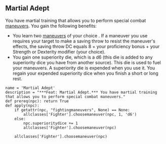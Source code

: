 ## Martial Adept
You have martial training that allows you to perform special combat [maneuvers](../Classes/Fighter/Maneuvers.md). You gain the following benefits:

* You learn two [maneuvers](../Classes/Fighter/Maneuvers.md) of your choice . If a maneuver you use requires your target to make a saving throw to resist the maneuver's effects, the saving throw DC equals 8 + your proficiency bonus + your Strength or Dexterity modifier (your choice).
* You gain one superiority die, which is a d6 (this die is added to any superiority dice you have from another source). This die is used to fuel your maneuvers. A superiority die is expended when you use it. You regain your expended superiority dice when you finish a short or long rest.

```
name = 'Martial Adept'
description = "***Feat: Martial Adept.*** You have martial training that allows you to perform special combat maneuvers."
def prereq(npc): return True
def apply(npc):
    if getattr(npc, "fightingmaneuvers", None) == None:
        allclasses['Fighter'].choosemaneuver(npc, 1, 'd6')
    else:
        npc.superioritydice += 1
        allclasses['Fighter'].choosemaneuver(npc)

    allclasses['Fighter'].choosemaneuver(npc)
```
